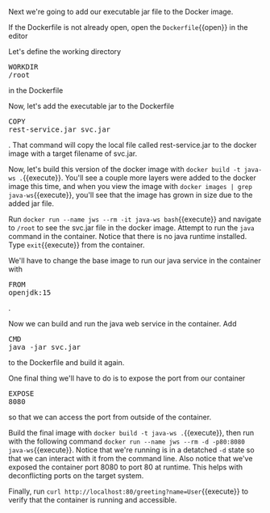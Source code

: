 Next we're going to add our executable jar file to the Docker image.

If the Dockerfile is not already open, open the `Dockerfile`{{open}} in the editor 

Let's define the working directory <pre class="file" data-filename="Dockerfile" data-target="append">WORKDIR /root</pre> in the Dockerfile

Now, let's add the executable jar to the Dockerfile <pre class="file" data-filename="Dockerfile" data-target="append">COPY rest-service.jar svc.jar</pre>.  That command will copy the local file called rest-service.jar to the docker image with a target filename of svc.jar.

Now, let's build this version of the docker image with `docker build -t java-ws .`{{execute}}.  You'll see a couple more layers were added to the docker image this time, and when you view the image with `docker images | grep java-ws`{{execute}}, you'll see that the image has grown in size due to the added jar file.

Run `docker run --name jws --rm -it java-ws bash`{{execute}} and navigate to `/root` to see the svc.jar file in the docker image.  Attempt to run the `java` command in the container.  Notice that there is no java runtime installed.  Type `exit`{{execute}} from the container.

We'll have to change the base image to run our java service in the container with <pre class="file" data-filename="Dockerfile" data-target="insert" data-marker="FROM ubuntu">FROM openjdk:15</pre>.

Now we can build and run the java web service in the container.  Add  <pre class="file" data-filename="Dockerfile" data-target="append">CMD java -jar svc.jar</pre> to the Dockerfile and build it again.

One final thing we'll have to do is to expose the port from our container <pre class="file" data-filename="Dockerfile" data-target="append">EXPOSE 8080</pre> so that we can access the port from outside of the container.

Build the final image with `docker build -t java-ws .`{{execute}}, then run with the following command `docker run --name jws --rm -d -p80:8080 java-ws`{{execute}}.  Notice that we're running is in a detatched `-d` state so that we can interact with it from the command line.  Also notice that we've exposed the container port 8080 to port 80 at runtime.  This helps with deconflicting ports on the target system.

Finally, run `curl http://localhost:80/greeting?name=User`{{execute}} to verify that the container is running and accessible.
